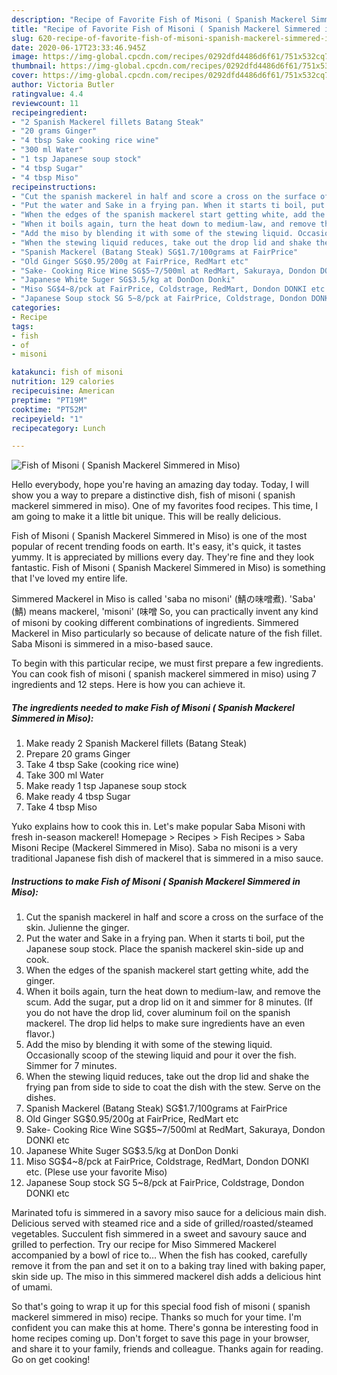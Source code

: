 ```yaml
---
description: "Recipe of Favorite Fish of Misoni ( Spanish Mackerel Simmered in Miso)"
title: "Recipe of Favorite Fish of Misoni ( Spanish Mackerel Simmered in Miso)"
slug: 620-recipe-of-favorite-fish-of-misoni-spanish-mackerel-simmered-in-miso
date: 2020-06-17T23:33:46.945Z
image: https://img-global.cpcdn.com/recipes/0292dfd4486d6f61/751x532cq70/fish-of-misoni-spanish-mackerel-simmered-in-miso-recipe-main-photo.jpg
thumbnail: https://img-global.cpcdn.com/recipes/0292dfd4486d6f61/751x532cq70/fish-of-misoni-spanish-mackerel-simmered-in-miso-recipe-main-photo.jpg
cover: https://img-global.cpcdn.com/recipes/0292dfd4486d6f61/751x532cq70/fish-of-misoni-spanish-mackerel-simmered-in-miso-recipe-main-photo.jpg
author: Victoria Butler
ratingvalue: 4.4
reviewcount: 11
recipeingredient:
- "2 Spanish Mackerel fillets Batang Steak"
- "20 grams Ginger"
- "4 tbsp Sake cooking rice wine"
- "300 ml Water"
- "1 tsp Japanese soup stock"
- "4 tbsp Sugar"
- "4 tbsp Miso"
recipeinstructions:
- "Cut the spanish mackerel in half and score a cross on the surface of the skin. Julienne the ginger."
- "Put the water and Sake in a frying pan. When it starts ti boil, put the Japanese soup stock. Place the spanish mackerel skin-side up and cook."
- "When the edges of the spanish mackerel start getting white, add the ginger."
- "When it boils again, turn the heat down to medium-law, and remove the scum. Add the sugar, put a drop lid on it and simmer for 8 minutes. (If you do not have the drop lid, cover aluminum foil on the spanish mackerel. The drop lid helps to make sure ingredients have an even flavor.)"
- "Add the miso by blending it with some of the stewing liquid. Occasionally scoop of the stewing liquid and pour it over the fish. Simmer for 7 minutes."
- "When the stewing liquid reduces, take out the drop lid and shake the frying pan from side to side to coat the dish with the stew. Serve on the dishes."
- "Spanish Mackerel (Batang Steak) SG$1.7/100grams at FairPrice"
- "Old Ginger SG$0.95/200g at FairPrice, RedMart etc"
- "Sake- Cooking Rice Wine SG$5~7/500ml at RedMart, Sakuraya, Dondon DONKI etc"
- "Japanese White Suger SG$3.5/kg at DonDon Donki"
- "Miso SG$4~8/pck at FairPrice, Coldstrage, RedMart, Dondon DONKI etc. (Plese use your favorite Miso)"
- "Japanese Soup stock SG 5~8/pck at FairPrice, Coldstrage, Dondon DONKI etc"
categories:
- Recipe
tags:
- fish
- of
- misoni

katakunci: fish of misoni 
nutrition: 129 calories
recipecuisine: American
preptime: "PT19M"
cooktime: "PT52M"
recipeyield: "1"
recipecategory: Lunch

---
```



![Fish of Misoni ( Spanish Mackerel Simmered in Miso)](https://img-global.cpcdn.com/recipes/0292dfd4486d6f61/751x532cq70/fish-of-misoni-spanish-mackerel-simmered-in-miso-recipe-main-photo.jpg)

Hello everybody, hope you're having an amazing day today. Today, I will show you a way to prepare a distinctive dish, fish of misoni ( spanish mackerel simmered in miso). One of my favorites food recipes. This time, I am going to make it a little bit unique. This will be really delicious.

Fish of Misoni ( Spanish Mackerel Simmered in Miso) is one of the most popular of recent trending foods on earth. It's easy, it's quick, it tastes yummy. It is appreciated by millions every day. They're fine and they look fantastic. Fish of Misoni ( Spanish Mackerel Simmered in Miso) is something that I've loved my entire life.

Simmered Mackerel in Miso is called &#39;saba no misoni&#39; (鯖の味噌煮). &#39;Saba&#39; (鯖) means mackerel, &#39;misoni&#39; (味噌 So, you can practically invent any kind of misoni by cooking different combinations of ingredients. Simmered Mackerel in Miso particularly so because of delicate nature of the fish fillet. Saba Misoni is simmered in a miso-based sauce.


To begin with this particular recipe, we must first prepare a few ingredients. You can cook fish of misoni ( spanish mackerel simmered in miso) using 7 ingredients and 12 steps. Here is how you can achieve it.

<!--inarticleads1-->

##### The ingredients needed to make Fish of Misoni ( Spanish Mackerel Simmered in Miso):

1. Make ready 2 Spanish Mackerel fillets (Batang Steak)
1. Prepare 20 grams Ginger
1. Take 4 tbsp Sake (cooking rice wine)
1. Take 300 ml Water
1. Make ready 1 tsp Japanese soup stock
1. Make ready 4 tbsp Sugar
1. Take 4 tbsp Miso


Yuko explains how to cook this in. Let&#39;s make popular Saba Misoni with fresh in-season mackerel! Homepage &gt; Recipes &gt; Fish Recipes &gt; Saba Misoni Recipe (Mackerel Simmered in Miso). Saba no misoni is a very traditional Japanese fish dish of mackerel that is simmered in a miso sauce. 

<!--inarticleads2-->

##### Instructions to make Fish of Misoni ( Spanish Mackerel Simmered in Miso):

1. Cut the spanish mackerel in half and score a cross on the surface of the skin. Julienne the ginger.
1. Put the water and Sake in a frying pan. When it starts ti boil, put the Japanese soup stock. Place the spanish mackerel skin-side up and cook.
1. When the edges of the spanish mackerel start getting white, add the ginger.
1. When it boils again, turn the heat down to medium-law, and remove the scum. Add the sugar, put a drop lid on it and simmer for 8 minutes. (If you do not have the drop lid, cover aluminum foil on the spanish mackerel. The drop lid helps to make sure ingredients have an even flavor.)
1. Add the miso by blending it with some of the stewing liquid. Occasionally scoop of the stewing liquid and pour it over the fish. Simmer for 7 minutes.
1. When the stewing liquid reduces, take out the drop lid and shake the frying pan from side to side to coat the dish with the stew. Serve on the dishes.
1. Spanish Mackerel (Batang Steak) SG$1.7/100grams at FairPrice
1. Old Ginger SG$0.95/200g at FairPrice, RedMart etc
1. Sake- Cooking Rice Wine SG$5~7/500ml at RedMart, Sakuraya, Dondon DONKI etc
1. Japanese White Suger SG$3.5/kg at DonDon Donki
1. Miso SG$4~8/pck at FairPrice, Coldstrage, RedMart, Dondon DONKI etc. (Plese use your favorite Miso)
1. Japanese Soup stock SG 5~8/pck at FairPrice, Coldstrage, Dondon DONKI etc


Marinated tofu is simmered in a savory miso sauce for a delicious main dish. Delicious served with steamed rice and a side of grilled/roasted/steamed vegetables. Succulent fish simmered in a sweet and savoury sauce and grilled to perfection. Try our recipe for Miso Simmered Mackerel accompanied by a bowl of rice to… When the fish has cooked, carefully remove it from the pan and set it on to a baking tray lined with baking paper, skin side up. The miso in this simmered mackerel dish adds a delicious hint of umami. 

So that's going to wrap it up for this special food fish of misoni ( spanish mackerel simmered in miso) recipe. Thanks so much for your time. I'm confident you can make this at home. There's gonna be interesting food in home recipes coming up. Don't forget to save this page in your browser, and share it to your family, friends and colleague. Thanks again for reading. Go on get cooking!
